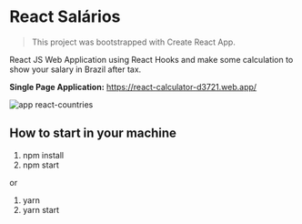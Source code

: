 # React Salários

> This project was bootstrapped with Create React App.

React JS Web Application using React Hooks and make some calculation to show your salary in Brazil after tax.

**Single Page Application:** https://react-calculator-d3721.web.app/

![app react-countries](https://github.com/Vinicius-A-R/react-calculator/blob/master/public/react-calculator.png?raw=true)

## How to start in your machine

1. npm install
2. npm start

or

1. yarn
2. yarn start
